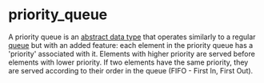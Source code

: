 # priority_queue

A priority queue is an [abstract data type](computer_science/abstract_data_type) that operates similarly to a regular [queue](computer_science/queue) but with an added feature: each element in the priority queue has a 'priority' associated with it. Elements with higher priority are served before elements with lower priority. If two elements have the same priority, they are served according to their order in the queue (FIFO - First In, First Out).

